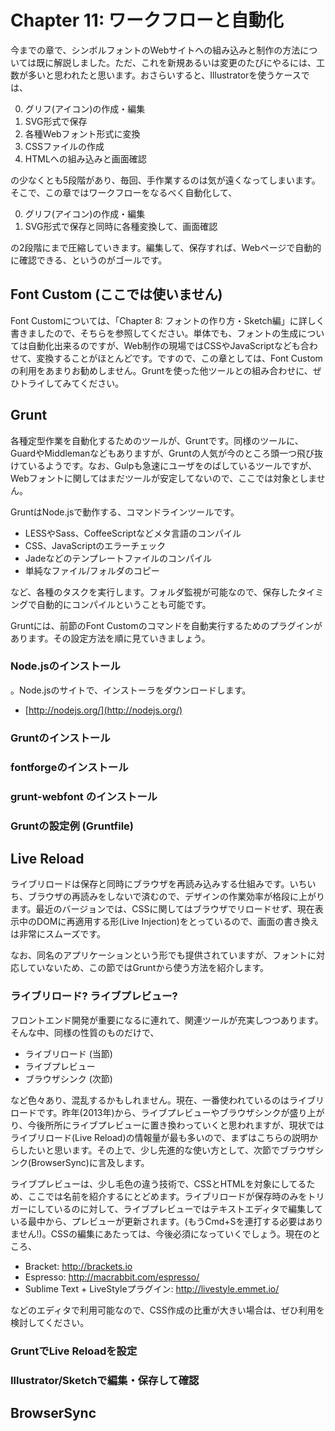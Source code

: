 # Chapter 11: ワークフローと自動化

今までの章で、シンボルフォントのWebサイトへの組み込みと制作の方法については既に解説しました。ただ、これを新規あるいは変更のたびにやるには、工数が多いと思われたと思います。おさらいすると、Illustratorを使うケースでは、

0. グリフ(アイコン)の作成・編集
0. SVG形式で保存
0. 各種Webフォント形式に変換
0. CSSファイルの作成
0. HTMLへの組み込みと画面確認

の少なくとも5段階があり、毎回、手作業するのは気が遠くなってしまいます。そこで、この章ではワークフローをなるべく自動化して、

0. グリフ(アイコン)の作成・編集
0. SVG形式で保存と同時に各種変換して、画面確認

の2段階にまで圧縮していきます。編集して、保存すれば、Webページで自動的に確認できる、というのがゴールです。


## Font Custom (ここでは使いません)

Font Customについては、「Chapter 8: フォントの作り方・Sketch編」に詳しく書きましたので、そちらを参照してください。単体でも、フォントの生成については自動化出来るのですが、Web制作の現場ではCSSやJavaScriptなども合わせて、変換することがほとんどです。ですので、この章としては、Font Customの利用をあまりお勧めしません。Gruntを使った他ツールとの組み合わせに、ぜひトライしてみてください。


## Grunt

各種定型作業を自動化するためのツールが、Gruntです。同様のツールに、GuardやMiddlemanなどもありますが、Gruntの人気が今のところ頭一つ飛び抜けているようです。なお、Gulpも急速にユーザをのばしているツールですが、Webフォントに関してはまだツールが安定してないので、ここでは対象としません。

GruntはNode.jsで動作する、コマンドラインツールです。

- LESSやSass、CoffeeScriptなどメタ言語のコンパイル
- CSS、JavaScriptのエラーチェック
- Jadeなどのテンプレートファイルのコンパイル
- 単純なファイル/フォルダのコピー

など、各種のタスクを実行します。フォルダ監視が可能なので、保存したタイミングで自動的にコンパイルということも可能です。

Gruntには、前節のFont Customのコマンドを自動実行するためのプラグインがあります。その設定方法を順に見ていきましょう。


### Node.jsのインストール

。Node.jsのサイトで、インストーラをダウンロードします。

- [http://nodejs.org/](http://nodejs.org/)


### Gruntのインストール


### fontforgeのインストール


### grunt-webfont のインストール


### Gruntの設定例 (Gruntfile)


## Live Reload

ライブリロードは保存と同時にブラウザを再読み込みする仕組みです。いちいち、ブラウザの再読みをしないで済むので、デザインの作業効率が格段に上がります。最近のバージョンでは、CSSに関してはブラウザでリロードせず、現在表示中のDOMに再適用する形(Live Injection)をとっているので、画面の書き換えは非常にスムーズです。

なお、同名のアプリケーションという形でも提供されていますが、フォントに対応していないため、この節ではGruntから使う方法を紹介します。


### ライブリロード? ライブプレビュー?

フロントエンド開発が重要になるに連れて、関連ツールが充実しつつあります。そんな中、同様の性質のものだけで、

- ライブリロード (当節)
- ライブプレビュー
- ブラウザシンク (次節)

など色々あり、混乱するかもしれません。現在、一番使われているのはライブリロードです。昨年(2013年)から、ライブプレビューやブラウザシンクが盛り上がり、今後所所にライブプレビューに置き換わっていくと思われますが、現状ではライブリロード(Live Reload)の情報量が最も多いので、まずはこちらの説明からしたいと思います。その上で、少し先進的な使い方として、次節でブラウザシンク(BrowserSync)に言及します。

ライブプレビューは、少し毛色の違う技術で、CSSとHTMLを対象にしてるため、ここでは名前を紹介するにとどめます。ライブリロードが保存時のみをトリガーにしているのに対して、ライブプレビューではテキストエディタで編集している最中から、プレビューが更新されます。(もうCmd+Sを連打する必要はありません!)。CSSの編集にあたっては、今後必須になっていくでしょう。現在のところ、

- Bracket: http://brackets.io
- Espresso: http://macrabbit.com/espresso/
- Sublime Text + LiveStyleプラグイン: http://livestyle.emmet.io/

などのエディタで利用可能なので、CSS作成の比重が大きい場合は、ぜひ利用を検討してください。


### GruntでLive Reloadを設定


### Illustrator/Sketchで編集・保存して確認


## BrowserSync


